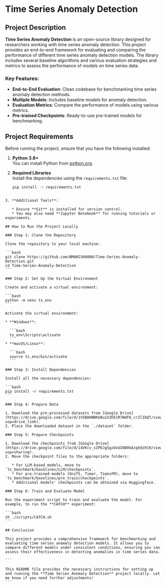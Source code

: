 
# Time Series Anomaly Detection

## Project Description
**Time Series Anomaly Detection** is an open-source library designed for researchers working with time series anomaly detection. This project provides an end-to-end framework for evaluating and comparing the performance of different time series anomaly detection models. The library includes several baseline algorithms and various evaluation strategies and metrics to assess the performance of models on time series data.

### Key Features:
- **End-to-End Evaluation**: Clean codebase for benchmarking time series anomaly detection methods.
- **Multiple Models**: Includes baseline models for anomaly detection.
- **Evaluation Metrics**: Compare the performance of models using various metrics.
- **Pre-trained Checkpoints**: Ready-to-use pre-trained models for benchmarking.

## Project Requirements

Before running the project, ensure that you have the following installed:

1. **Python 3.8+**  
   You can install Python from [python.org](https://www.python.org/).

2. **Required Libraries**  
   Install the dependencies using the `requirements.txt` file:
   ```bash
   pip install -r requirements.txt
````

3. **Additional Tools**:

   * Ensure **Git** is installed for version control.
   * You may also need **Jupyter Notebook** for running tutorials or experiments.

## How to Run the Project Locally

### Step 1: Clone the Repository

Clone the repository to your local machine:

```bash
git clone https://github.com/NMANISH9800/Time-Series-Anomaly-Detection.git
cd Time-Series-Anomaly-Detection
```

### Step 2: Set Up the Virtual Environment

Create and activate a virtual environment:

```bash
python -m venv ts_env
```

Activate the virtual environment:

* **Windows**:

  ```bash
  ts_env\Scripts\activate
  ```
* **macOS/Linux**:

  ```bash
  source ts_env/bin/activate
  ```

### Step 3: Install Dependencies

Install all the necessary dependencies:

```bash
pip install -r requirements.txt
```

### Step 4: Prepare Data

1. Download the pre-processed datasets from [Google Drive](https://drive.google.com/file/d/1V5BAHWBKU8uih3hE1R7WdF6_crZlIbQT/view?usp=drive_link).
2. Place the downloaded dataset in the `./dataset` folder.

### Step 5: Prepare Checkpoints

1. Download the checkpoints from [Google Drive](https://drive.google.com/file/d/14VKcv_sIPDJgSgzOxUIN80kAzqXdzhC0/view?usp=sharing).
2. Move the checkpoint files to the appropriate folders:

   * For LLM-based models, move to `ts_benchmark/baselines/LLM/checkpoints`.
   * For pre-trained models (UniTS, Timer, TimesFM), move to `ts_benchmark/baselines/pre_train/checkpoints`.
   * Additional models' checkpoints can be obtained via Huggingface.

### Step 6: Train and Evaluate Model

Run the experiment script to train and evaluate the model. For example, to run the **CATCH** experiment:

```bash
sh ./scripts/CATCH.sh
```

## Conclusion

This project provides a comprehensive framework for benchmarking and evaluating time series anomaly detection models. It allows you to compare different models under consistent conditions, ensuring you can assess their effectiveness in detecting anomalies in time series data.

```

This README file provides the necessary instructions for setting up and running the **Time Series Anomaly Detection** project locally. Let me know if you need further adjustments!
```
